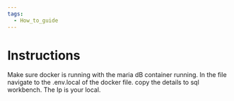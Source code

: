 ```yaml
---
tags:
  - How_to_guide
---
```


# Instructions

Make sure docker is running with the maria dB container running.
In the file navigate to the .env.local of the docker file. copy the details to sql workbench. The Ip is your local.